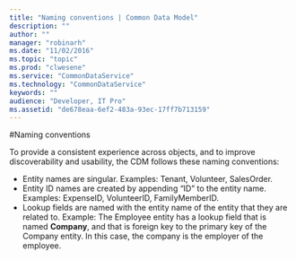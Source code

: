 ```yaml
---
title: "Naming conventions | Common Data Model"
description: ""
author: ""
manager: "robinarh"
ms.date: "11/02/2016"
ms.topic: "topic"
ms.prod: "clwesene"
ms.service: "CommonDataService"
ms.technology: "CommonDataService"
keywords: ""
audience: "Developer, IT Pro"
ms.assetid: "de678eaa-6ef2-483a-93ec-17ff7b713159"
---
```


#Naming conventions

To provide a consistent experience across objects, and to improve discoverability and usability, the CDM follows these naming conventions:

* Entity names are singular. Examples: Tenant, Volunteer, SalesOrder.
* Entity ID names are created by appending “ID” to the entity name. Examples: ExpenseID, VolunteerID, FamilyMemberID.
* Lookup fields are named with the entity name of the entity that they are related to. Example: The Employee entity has a lookup field that is named __Company__, and that is foreign key to the primary key of the Company entity. In this case, the company is the employer of the employee.
